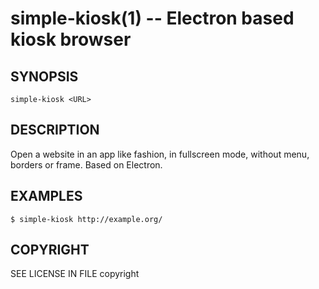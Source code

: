 simple-kiosk(1) -- Electron based kiosk browser
=============================================

## SYNOPSIS

`simple-kiosk <URL>`

## DESCRIPTION

Open a website in an app like fashion, in fullscreen mode, without menu,
borders or frame. Based on Electron.

## EXAMPLES

    $ simple-kiosk http://example.org/

## COPYRIGHT

SEE LICENSE IN FILE copyright
